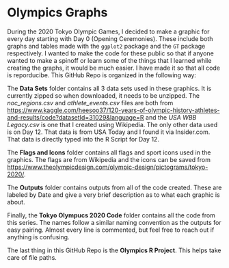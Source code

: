 # Olympics Graphs

During the 2020 Tokyo Olympic Games, I decided to make a graphic for every day starting with Day 0 (Opening Ceremonies). These include both graphs and tables made with the `ggplot2` package and the `GT` package respectively. I wanted to make the code for these public so that if anyone wanted to make a spinoff or learn some of the things that I learned while creating the graphs, it would be much easier. I have made it so that all code is reporducibe. This GitHub Repo is organized in the following way:

The **Data Sets** folder contains all 3 data sets used in these graphics. It is currently zipped so when downloaded, it needs to be unzipped. The *noc_regions.csv* and *athlete_events.csv* files are both from https://www.kaggle.com/heesoo37/120-years-of-olympic-history-athletes-and-results/code?datasetId=31029&language=R and the *USA WBB Legacy.csv* is one that I created using Wikipedia. The only other data used is on Day 12. That data is from USA Today and I found it via Insider.com. That data is directly typed into the R Script for Day 12.

The **Flags and Icons** folder contains all flags and sport icons used in the graphics. The flags are from Wikipedia and the icons can be saved from https://www.theolympicdesign.com/olympic-design/pictograms/tokyo-2020/.

The **Outputs** folder contains outputs from all of the code created. These are labeled by Date and give a very brief description as to what each graphic is about.

Finally, the **Tokyo Olympucs 2020 Code** folder contains all the code from this series. The names follow a similar naming convention as the outputs for easy pairing. Almost every line is commented, but feel free to reach out if anything is confusing.

The last thing in this GitHub Repo is the **Olympics R Project**. This helps take care of file paths.
